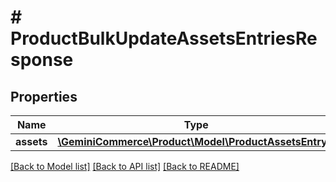 # # ProductBulkUpdateAssetsEntriesResponse


## Properties 


Name | Type | Description | Notes
------------ | ------------- | ------------- | -------------
**assets**| [**\GeminiCommerce\Product\Model\ProductAssetsEntry[]**](ProductAssetsEntry.md) |   | [optional]


[[Back to Model list]](../../README.md#models) [[Back to API list]](../../README.md#endpoints) [[Back to README]](../../README.md)

